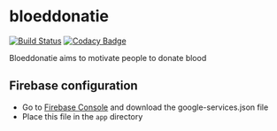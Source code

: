 # bloeddonatie
[![Build Status](https://travis-ci.org/team-htbr/1617PROJ1Bloeddonatie-app.svg?branch=master)](https://travis-ci.org/team-htbr/1617PROJ1Bloeddonatie-app)
[![Codacy Badge](https://api.codacy.com/project/badge/Grade/08a78239de8f48aaa6396d4f8713bd56)](https://www.codacy.com/app/rubenthys22/1617PROJ1Bloeddonatie-app?utm_source=github.com&amp;utm_medium=referral&amp;utm_content=team-htbr/1617PROJ1Bloeddonatie-app&amp;utm_campaign=Badge_Grade)

Bloeddonatie aims to motivate people to donate blood

## Firebase configuration
- Go to [Firebase Console](https://console.firebase.google.com/project/bloeddonatie-bd78c/settings/general/android:com.team_htbr.a1617proj1Bloeddonatie_app) and download the google-services.json file
- Place this file in the `app` directory

